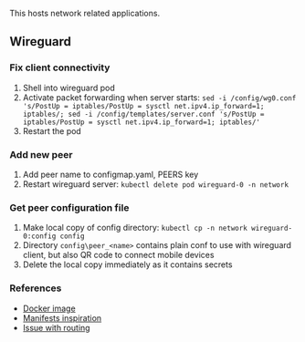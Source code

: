 This hosts network related applications.

## Wireguard

### Fix client connectivity
1. Shell into wireguard pod
2. Activate packet forwarding when server starts: `sed -i /config/wg0.conf 's/PostUp = iptables/PostUp = sysctl net.ipv4.ip_forward=1; iptables/; sed -i /config/templates/server.conf 's/PostUp = iptables/PostUp = sysctl net.ipv4.ip_forward=1; iptables/'`
3. Restart the pod

### Add new peer
1. Add peer name to configmap.yaml, PEERS key
2. Restart wireguard server: `kubectl delete pod wireguard-0 -n network`

### Get peer configuration file
1. Make local copy of config directory: `kubectl cp -n network wireguard-0:config config`
2. Directory `config\peer_<name>` contains plain conf to use with wireguard client, but also QR code to connect mobile devices
3. Delete the local copy immediately as it contains secrets

### References
- [Docker image](https://github.com/linuxserver/docker-wireguard)
- [Manifests inspiration](https://github.com/ivanmorenoj/k3s-pihole-wireguard/blob/main/k8s/05-wireguard.yaml)
- [Issue with routing](https://github.com/linuxserver/docker-wireguard/issues/78#issuecomment-739321794)
